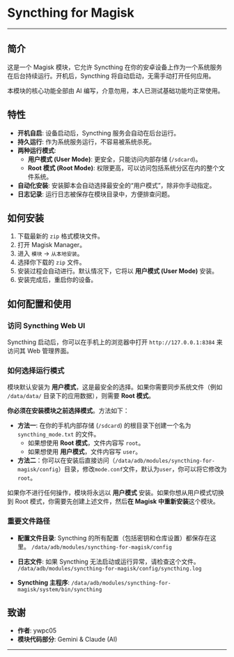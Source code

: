 # Syncthing for Magisk

---
## 简介

这是一个 Magisk 模块，它允许 Syncthing 在你的安卓设备上作为一个系统服务在后台持续运行。开机后，Syncthing 将自动启动，无需手动打开任何应用。

本模块的核心功能全部由 AI 编写，介意勿用，本人已测试基础功能均正常使用。

## 特性

- **开机自启**: 设备启动后，Syncthing 服务会自动在后台运行。
- **持久运行**: 作为系统服务运行，不容易被系统杀死。
- **两种运行模式**:
    - **用户模式 (User Mode)**: 更安全，只能访问内部存储 (`/sdcard`)。
    - **Root 模式 (Root Mode)**: 权限更高，可以访问包括系统分区在内的整个文件系统。
- **自动化安装**: 安装脚本会自动选择最安全的“用户模式”，除非你手动指定。
- **日志记录**: 运行日志被保存在模块目录中，方便排查问题。

## 如何安装

1.  下载最新的 `zip` 格式模块文件。
2.  打开 Magisk Manager。
3.  进入 `模块` -> `从本地安装`。
4.  选择你下载的 `zip` 文件。
5.  安装过程会自动进行。默认情况下，它将以 **用户模式 (User Mode)** 安装。
6.  安装完成后，重启你的设备。

## 如何配置和使用

### 访问 Syncthing Web UI

Syncthing 启动后，你可以在手机上的浏览器中打开 `http://127.0.0.1:8384` 来访问其 Web 管理界面。


### 如何选择运行模式

模块默认安装为 **用户模式**，这是最安全的选择。如果你需要同步系统文件（例如 `/data/data/` 目录下的应用数据），则需要 **Root 模式**。

**你必须在安装模块之前选择模式**。方法如下：

- **方法一**: 在你的手机内部存储 (`/sdcard`) 的根目录下创建一个名为 `syncthing_mode.txt` 的文件。
    - 如果想使用 **Root 模式**，文件内容写 `root`。
    - 如果想使用 **用户模式**，文件内容写 `user`。
- **方法二**：你可以在安装后直接访问（`/data/adb/modules/syncthing-for-magisk/config`）目录，修改`mode.conf`文件，默认为`user`，你可以将它修改为`root`。

如果你不进行任何操作，模块将永远以 **用户模式** 安装。如果你想从用户模式切换到 Root 模式，你需要先创建上述文件，然后**在 Magisk 中重新安装**这个模块。


### 重要文件路径

- **配置文件目录**: Syncthing 的所有配置（包括密钥和仓库设置）都保存在这里。
  `/data/adb/modules/syncthing-for-magisk/config`

- **日志文件**: 如果 Syncthing 无法启动或运行异常，请检查这个文件。
  `/data/adb/modules/syncthing-for-magisk/config/syncthing.log`

- **Syncthing 主程序**:
  `/data/adb/modules/syncthing-for-magisk/system/bin/syncthing`

## 致谢

- **作者**: ywpc05
- **模块代码部分**: Gemini & Claude (AI)

---
